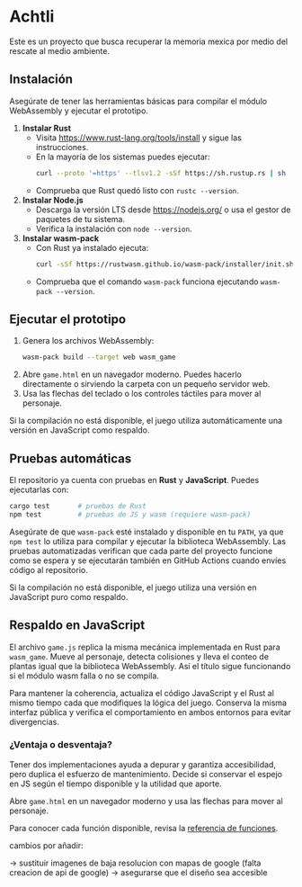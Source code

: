 # Achtli
Este es un proyecto que busca recuperar la memoria mexica por medio del rescate al medio ambiente.

## Instalación
Asegúrate de tener las herramientas básicas para compilar el módulo WebAssembly y ejecutar el prototipo.

1. **Instalar Rust**
   - Visita <https://www.rust-lang.org/tools/install> y sigue las instrucciones.
   - En la mayoría de los sistemas puedes ejecutar:
     ```bash
     curl --proto '=https' --tlsv1.2 -sSf https://sh.rustup.rs | sh
     ```
   - Comprueba que Rust quedó listo con `rustc --version`.
2. **Instalar Node.js**
   - Descarga la versión LTS desde <https://nodejs.org/> o usa el gestor de paquetes de tu sistema.
   - Verifica la instalación con `node --version`.
3. **Instalar wasm-pack**
   - Con Rust ya instalado ejecuta:
     ```bash
     curl -sSf https://rustwasm.github.io/wasm-pack/installer/init.sh | sh
     ```
   - Comprueba que el comando `wasm-pack` funciona ejecutando `wasm-pack --version`.

## Ejecutar el prototipo
1. Genera los archivos WebAssembly:
   ```bash
   wasm-pack build --target web wasm_game
   ```
2. Abre `game.html` en un navegador moderno. Puedes hacerlo directamente o sirviendo la carpeta con un pequeño servidor web.
3. Usa las flechas del teclado o los controles táctiles para mover al personaje.

Si la compilación no está disponible, el juego utiliza automáticamente una versión en JavaScript como respaldo.

## Pruebas automáticas
El repositorio ya cuenta con pruebas en **Rust** y **JavaScript**. Puedes ejecutarlas con:
```bash
cargo test       # pruebas de Rust
npm test         # pruebas de JS y wasm (requiere wasm-pack)
```
Asegúrate de que `wasm-pack` esté instalado y disponible en tu `PATH`, ya que `npm test` lo utiliza para compilar y ejecutar la biblioteca WebAssembly. Las pruebas automatizadas verifican que cada parte del proyecto funcione como se espera y se ejecutarán también en GitHub Actions cuando envíes código al repositorio.

Si la compilación no está disponible, el juego utiliza una versión en JavaScript puro como respaldo.

## Respaldo en JavaScript

El archivo `game.js` replica la misma mecánica implementada en Rust para `wasm_game`.  Mueve al personaje,
detecta colisiones y lleva el conteo de plantas igual que la biblioteca WebAssembly.  Así el título sigue
funcionando si el módulo wasm falla o no se compila.

Para mantener la coherencia, actualiza el código JavaScript y el Rust al mismo tiempo cada que
modifiques la lógica del juego.  Conserva la misma interfaz pública y verifica el comportamiento en ambos
entornos para evitar divergencias.

### ¿Ventaja o desventaja?

Tener dos implementaciones ayuda a depurar y garantiza accesibilidad, pero duplica el esfuerzo de
mantenimiento.  Decide si conservar el espejo en JS según el tiempo disponible y la utilidad que aporte.

Abre `game.html` en un navegador moderno y usa las flechas para mover al personaje.

Para conocer cada función disponible, revisa la [referencia de funciones](funciones.md).

cambios por añadir:

-> sustituir imagenes de baja resolucion con mapas de google (falta creacion de api de google)
-> asegurarse que el diseño sea accesible
